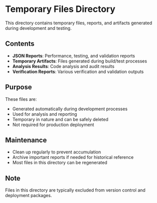 # Temporary Files Directory

This directory contains temporary files, reports, and artifacts generated during development and testing.

## Contents

- **JSON Reports**: Performance, testing, and validation reports
- **Temporary Artifacts**: Files generated during build/test processes
- **Analysis Results**: Code analysis and audit results
- **Verification Reports**: Various verification and validation outputs

## Purpose

These files are:
- Generated automatically during development processes
- Used for analysis and reporting
- Temporary in nature and can be safely deleted
- Not required for production deployment

## Maintenance

- Clean up regularly to prevent accumulation
- Archive important reports if needed for historical reference
- Most files in this directory can be regenerated

## Note

Files in this directory are typically excluded from version control and deployment packages.
